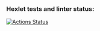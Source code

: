 ### Hexlet tests and linter status:
[![Actions Status](https://github.com/maxikovalex/php-project-45/workflows/hexlet-check/badge.svg)](https://github.com/maxikovalex/php-project-45/actions)
